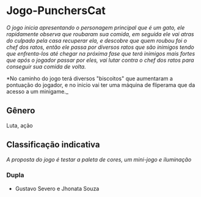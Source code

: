 # Jogo-PunchersCat


_O jogo inicia apresentando o personagem principal que é um gato, ele rapidamente observa que roubaram sua comida, em seguida ele vai atras do culpado pela casa recuperar ela, e 
descobre que quem roubou foi o chef dos ratos, então ele passa por diversos ratos que são inimigos tendo que enfrenta-los até chegar na próxima fase que terá inimigos mais fortes
que após o jogador passar por eles, vai lutar contra o chef dos ratos para conseguir sua comida de volta._

*No caminho do jogo terá diversos "biscoitos" que aumentaram a pontuação do jogador, e no inicio vai ter uma máquina de fliperama que da acesso a um minigame._

## Gênero
 Luta, ação

## Classificação indicativa


*A proposta do jogo é testar a paleta
de cores, um mini-jogo e iluminação*

### Dupla 
- Gustavo Severo e Jhonata Souza 
